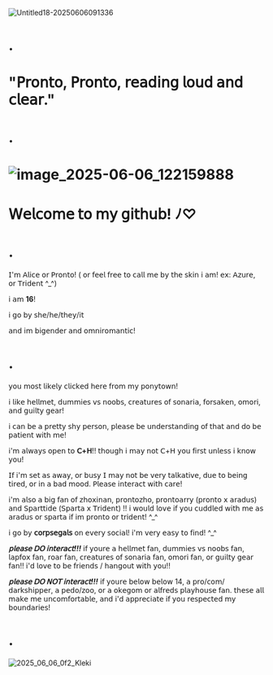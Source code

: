  ![Untitled18-20250606091336](https://github.com/user-attachments/assets/b71b0bcf-633a-49cb-81bb-ac0f02c59fa0)

# .

# "𝖯𝗋𝗈𝗇𝗍𝗈, 𝖯𝗋𝗈𝗇𝗍𝗈, 𝗋𝖾𝖺𝖽𝗂𝗇𝗀 𝗅𝗈𝗎𝖽 𝖺𝗇𝖽 𝖼𝗅𝖾𝖺𝗋."

# .

# ![image_2025-06-06_122159888](https://github.com/user-attachments/assets/03215eab-e10a-41af-96af-682c54aa0320)

 
# 𝖶𝖾𝗅𝖼𝗈𝗆𝖾 𝗍𝗈 𝗆𝗒 𝗀𝗂𝗍𝗁𝗎𝖻! ﾉ♡

# .

𝖨'𝗆 𝖠𝗅𝗂𝖼𝖾 𝗈𝗋 𝖯𝗋𝗈𝗇𝗍𝗈! ( 𝗈𝗋 𝖿𝖾𝖾𝗅 𝖿𝗋𝖾𝖾 𝗍𝗈 𝖼𝖺𝗅𝗅 𝗆𝖾 𝖻𝗒 𝗍𝗁𝖾 𝗌𝗄𝗂𝗇 𝗂 𝖺𝗆! 𝖾𝗑: 𝖠𝗓𝗎𝗋𝖾, 𝗈𝗋 𝖳𝗋𝗂𝖽𝖾𝗇𝗍 ^_^) 

𝗂 𝖺𝗆 **16**!   

𝗂 𝗀𝗈 𝖻𝗒 𝗌𝗁𝖾/𝗁𝖾/𝗍𝗁𝖾𝗒/𝗂𝗍

𝖺𝗇𝖽 𝗂𝗆 𝖻𝗂𝗀𝖾𝗇𝖽𝖾𝗋 𝖺𝗇𝖽 𝗈𝗆𝗇𝗂𝗋𝗈𝗆𝖺𝗇𝗍𝗂𝖼!

# .
𝗒𝗈𝗎 𝗆𝗈𝗌𝗍 𝗅𝗂𝗄𝖾𝗅𝗒 𝖼𝗅𝗂𝖼𝗄𝖾𝖽 𝗁𝖾𝗋𝖾 𝖿𝗋𝗈𝗆 𝗆𝗒 𝗉𝗈𝗇𝗒𝗍𝗈𝗐𝗇! 

𝗂 𝗅𝗂𝗄𝖾 𝗁𝖾𝗅𝗅𝗆𝖾𝗍, 𝖽𝗎𝗆𝗆𝗂𝖾𝗌 𝗏𝗌 𝗇𝗈𝗈𝖻𝗌, 𝖼𝗋𝖾𝖺𝗍𝗎𝗋𝖾𝗌 𝗈𝖿 𝗌𝗈𝗇𝖺𝗋𝗂𝖺, 𝖿𝗈𝗋𝗌𝖺𝗄𝖾𝗇, 𝗈𝗆𝗈𝗋𝗂, 𝖺𝗇𝖽 𝗀𝗎𝗂𝗅𝗍𝗒 𝗀𝖾𝖺𝗋!

 𝗂 𝖼𝖺𝗇 𝖻𝖾 𝖺 𝗉𝗋𝖾𝗍𝗍𝗒 𝗌𝗁𝗒 𝗉𝖾𝗋𝗌𝗈𝗇, 𝗉𝗅𝖾𝖺𝗌𝖾 𝖻𝖾 𝗎𝗇𝖽𝖾𝗋𝗌𝗍𝖺𝗇𝖽𝗂𝗇𝗀 𝗈𝖿 𝗍𝗁𝖺𝗍 𝖺𝗇𝖽 𝖽𝗈 𝖻𝖾 𝗉𝖺𝗍𝗂𝖾𝗇𝗍 𝗐𝗂𝗍𝗁 𝗆𝖾!

𝗂'𝗆 𝖺𝗅𝗐𝖺𝗒𝗌 𝗈𝗉𝖾𝗇 𝗍𝗈 **𝖢+𝖧**!!  𝗍𝗁𝗈𝗎𝗀𝗁 𝗂 𝗆𝖺𝗒 𝗇𝗈𝗍 𝖢+𝖧 𝗒𝗈𝗎 𝖿𝗂𝗋𝗌𝗍 𝗎𝗇𝗅𝖾𝗌𝗌 𝗂 𝗄𝗇𝗈𝗐 𝗒𝗈𝗎!

𝖨𝖿 𝗂'𝗆 𝗌𝖾𝗍 𝖺𝗌 𝖺𝗐𝖺𝗒, 𝗈𝗋 𝖻𝗎𝗌𝗒 𝖨 𝗆𝖺𝗒 𝗇𝗈𝗍 𝖻𝖾 𝗏𝖾𝗋𝗒 𝗍𝖺𝗅𝗄𝖺𝗍𝗂𝗏𝖾, 𝖽𝗎𝖾 𝗍𝗈 𝖻𝖾𝗂𝗇𝗀 𝗍𝗂𝗋𝖾𝖽, 𝗈𝗋 𝗂𝗇 𝖺 𝖻𝖺𝖽 𝗆𝗈𝗈𝖽. 𝖯𝗅𝖾𝖺𝗌𝖾 𝗂𝗇𝗍𝖾𝗋𝖺𝖼𝗍 𝗐𝗂𝗍𝗁 𝖼𝖺𝗋𝖾!

𝗂'𝗆 𝖺𝗅𝗌𝗈 𝖺 𝖻𝗂𝗀 𝖿𝖺𝗇 𝗈𝖿  𝗓𝗁𝗈𝗑𝗂𝗇𝖺𝗇, 𝗉𝗋𝗈𝗇𝗍𝗈𝗓𝗁𝗈, 𝗉𝗋𝗈𝗇𝗍𝗈𝖺𝗋𝗋𝗒 (𝗉𝗋𝗈𝗇𝗍𝗈 𝗑 𝖺𝗋𝖺𝖽𝗎𝗌) 𝖺𝗇𝖽 𝖲𝗉𝖺𝗋𝗍𝗍𝗂𝖽𝖾 (𝖲𝗉𝖺𝗋𝗍𝖺 𝗑 𝖳𝗋𝗂𝖽𝖾𝗇𝗍) !! 
𝗂 𝗐𝗈𝗎𝗅𝖽 𝗅𝗈𝗏𝖾 𝗂𝖿 𝗒𝗈𝗎 𝖼𝗎𝖽𝖽𝗅𝖾𝖽 𝗐𝗂𝗍𝗁 𝗆𝖾 𝖺𝗌 𝖺𝗋𝖺𝖽𝗎𝗌 𝗈𝗋 𝗌𝗉𝖺𝗋𝗍𝖺 𝗂𝖿 𝗂𝗆 𝗉𝗋𝗈𝗇𝗍𝗈 𝗈𝗋 𝗍𝗋𝗂𝖽𝖾𝗇𝗍! ^_^

𝗂 𝗀𝗈 𝖻𝗒 **𝖼𝗈𝗋𝗉𝗌𝖾𝗀𝖺𝗅𝗌** 𝗈𝗇 𝖾𝗏𝖾𝗋𝗒 𝗌𝗈𝖼𝗂𝖺𝗅! 𝗂'𝗆 𝗏𝖾𝗋𝗒 𝖾𝖺𝗌𝗒 𝗍𝗈 𝖿𝗂𝗇𝖽! ^_^

***𝗉𝗅𝖾𝖺𝗌𝖾 𝖣𝖮 𝗂𝗇𝗍𝖾𝗋𝖺𝖼𝗍!!!*** 𝗂𝖿 𝗒𝗈𝗎𝗋𝖾 𝖺 𝗁𝖾𝗅𝗅𝗆𝖾𝗍 𝖿𝖺𝗇, 𝖽𝗎𝗆𝗆𝗂𝖾𝗌 𝗏𝗌 𝗇𝗈𝗈𝖻𝗌 𝖿𝖺𝗇, 𝗅𝖺𝗉𝖿𝗈𝗑 𝖿𝖺𝗇, 𝗋𝗈𝖺𝗋 𝖿𝖺𝗇, 𝖼𝗋𝖾𝖺𝗍𝗎𝗋𝖾𝗌 𝗈𝖿 𝗌𝗈𝗇𝖺𝗋𝗂𝖺 𝖿𝖺𝗇, 𝗈𝗆𝗈𝗋𝗂 𝖿𝖺𝗇, 𝗈𝗋 𝗀𝗎𝗂𝗅𝗍𝗒 𝗀𝖾𝖺𝗋 𝖿𝖺𝗇!!
𝗂'𝖽 𝗅𝗈𝗏𝖾 𝗍𝗈 𝖻𝖾 𝖿𝗋𝗂𝖾𝗇𝖽𝗌 / 𝗁𝖺𝗇𝗀𝗈𝗎𝗍 𝗐𝗂𝗍𝗁 𝗒𝗈𝗎!!

***𝗉𝗅𝖾𝖺𝗌𝖾 𝖣𝖮 𝖭𝖮𝖳 𝗂𝗇𝗍𝖾𝗋𝖺𝖼𝗍!!!*** 𝗂𝖿 𝗒𝗈𝗎𝗋𝖾 𝖻𝖾𝗅𝗈𝗐 𝖻𝖾𝗅𝗈𝗐 14, 𝖺 𝗉𝗋𝗈/𝖼𝗈𝗆/𝖽𝖺𝗋𝗄𝗌𝗁𝗂𝗉𝗉𝖾𝗋, 𝖺 𝗉𝖾𝖽𝗈/𝗓𝗈𝗈, 𝗈𝗋 𝖺 𝗈𝗄𝖾𝗀𝗈𝗆 𝗈𝗋 𝖺𝗅𝖿𝗋𝖾𝖽𝗌 𝗉𝗅𝖺𝗒𝗁𝗈𝗎𝗌𝖾 𝖿𝖺𝗇.
𝗍𝗁𝖾𝗌𝖾 𝖺𝗅𝗅 𝗆𝖺𝗄𝖾 𝗆𝖾 𝗎𝗇𝖼𝗈𝗆𝖿𝗈𝗋𝗍𝖺𝖻𝗅𝖾, 𝖺𝗇𝖽 𝗂'𝖽 𝖺𝗉𝗉𝗋𝖾𝖼𝗂𝖺𝗍𝖾 𝗂𝖿 𝗒𝗈𝗎 𝗋𝖾𝗌𝗉𝖾𝖼𝗍𝖾𝖽 𝗆𝗒 𝖻𝗈𝗎𝗇𝖽𝖺𝗋𝗂𝖾𝗌!

# .

![2025_06_06_0f2_Kleki](https://github.com/user-attachments/assets/5f0f0be5-8f72-4ad2-a6ee-50acf30804df)

